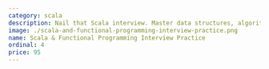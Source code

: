 ```yaml
---
category: scala
description: Nail that Scala interview. Master data structures, algorithms and the pure functional programming mindset with Scala.
image: ./scala-and-functional-programming-interview-practice.png
name: Scala & Functional Programming Interview Practice
ordinal: 4
price: 95
---
```

